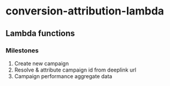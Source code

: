 # conversion-attribution-lambda

## Lambda functions
### Milestones
1. Create new campaign
2. Resolve & attribute campaign id from deeplink url
3. Campaign performance aggregate data
